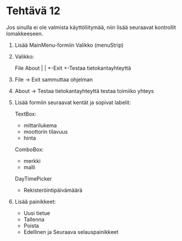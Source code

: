 ﻿# Tehtävä 12

Jos sinulla ei ole valmista käyttöliitymää, niin lisää seuraavat kontrollit lomakkeeseen.

1. Lisää MainMenu-formiin Valikko (menuStrip)
2. Valikko:

   File    About
	 |        |
	 +-Exit   +-Testaa tietokantayhteyttä

3. File -> Exit sammuttaa ohjelman
4. About -> Testaa tietokantayhteyttä testaa toimiiko yhteys

5. Lisää formiin seuraavat kentät ja sopivat labelit:

   TextBox:
	- mittarilukema
	- moottorin tilavuus
	- hinta
   
   ComboBox:
	- merkki
	- malli

	DayTimePicker
	 - Rekisteröintipäivämäärä

6. Lisää painikkeet:
	- Uusi tietue
    - Tallenna
	- Poista
	- Edellinen ja Seuraava selauspainikkeet

